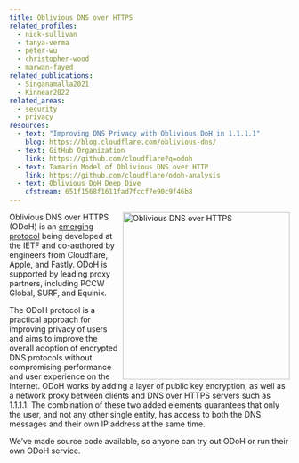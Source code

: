 ```yaml
---
title: Oblivious DNS over HTTPS
related_profiles:
  - nick-sullivan
  - tanya-verma
  - peter-wu
  - christopher-wood
  - marwan-fayed
related_publications:
  - Singanamalla2021
  - Kinnear2022
related_areas:
  - security
  - privacy
resources:
  - text: "Improving DNS Privacy with Oblivious DoH in 1.1.1.1"
    blog: https://blog.cloudflare.com/oblivious-dns/
  - text: GitHub Organization
    link: https://github.com/cloudflare?q=odoh
  - text: Tamarin Model of Oblivious DNS over HTTP
    link: https://github.com/cloudflare/odoh-analysis
  - text: Oblivious DoH Deep Dive 
    cfstream: 651f1568f1611fad7fccf7e90c9f46b8
---
```


<img src="https://blog.cloudflare.com/content/images/2020/12/image2-4.png" alt="Oblivious DNS over HTTPS" width="300" align="right" />


Oblivious DNS over HTTPS (ODoH) is an [emerging protocol](https://tools.ietf.org/html/draft-pauly-dprive-oblivious-doh-03) being developed at the IETF and co-authored by engineers from Cloudflare, Apple, and Fastly. ODoH is supported by leading proxy partners, including PCCW Global, SURF, and Equinix.

The ODoH protocol is a practical approach for improving privacy of users and aims to improve the overall adoption of encrypted DNS protocols without compromising performance and user experience on the Internet. ODoH works by adding a layer of public key encryption, as well as a network proxy between clients and DNS over HTTPS servers such as 1.1.1.1. The combination of these two added elements guarantees that only the user, and not any other single entity, has access to both the DNS messages and their own IP address at the same time.

We’ve made source code available, so anyone can try out ODoH or run their own ODoH service.

